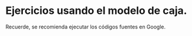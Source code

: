# Ejercicios usando el modelo de caja.
Recuerde, se recomienda ejecutar los códigos fuentes en Google.
